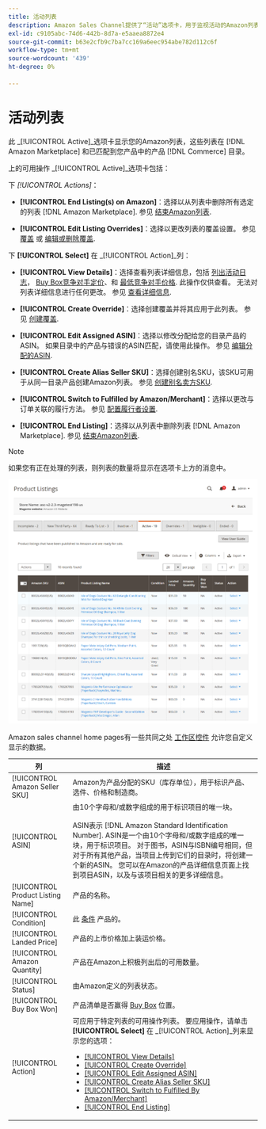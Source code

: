 ```yaml
---
title: 活动列表
description: Amazon Sales Channel提供了“活动”选项卡，用于监视活动的Amazon列表以及与Adobe Commerce目录中的产品匹配的产品。
exl-id: c9105abc-74d6-442b-8d7a-e5aaea8872e4
source-git-commit: b63e2cfb9c7ba7cc169a6eec954abe782d112c6f
workflow-type: tm+mt
source-wordcount: '439'
ht-degree: 0%

---
```


# 活动列表

此 _[!UICONTROL Active]_选项卡显示您的Amazon列表，这些列表在 [!DNL Amazon Marketplace] 和已匹配到您产品中的产品 [!DNL Commerce] 目录。

上的可用操作 _[!UICONTROL Active]_选项卡包括：

下 _[!UICONTROL Actions]_：

- **[!UICONTROL End Listing(s) on Amazon]**：选择以从列表中删除所有选定的列表 [!DNL Amazon Marketplace]. 参见 [结束Amazon列表](./end-listings-manually.md).

- **[!UICONTROL Edit Listing Overrides]**：选择以更改列表的覆盖设置。 参见 [覆盖](./overrides.md) 或 [编辑或删除覆盖](./creating-editing-overrides.md#edit-override-single-listing).

下 **[!UICONTROL Select]** 在 _[!UICONTROL Action]_列：

- **[!UICONTROL View Details]**：选择查看列表详细信息，包括 [列出活动日志](./product-listing-details.md#listing-activity-log)， [Buy Box竞争对手定价](./product-listing-details.md#buy-box-competitor-pricing)、和 [最低竞争对手价格](./product-listing-details.md#lowest-competitor-pricing). 此操作仅供查看。 无法对列表详细信息进行任何更改。 参见 [查看详细信息](./product-listing-details.md).

- **[!UICONTROL Create Override]**：选择创建覆盖并将其应用于此列表。 参见 [创建覆盖](./creating-editing-overrides.md).

- **[!UICONTROL Edit Assigned ASIN]**：选择以修改分配给您的目录产品的ASIN。 如果目录中的产品与错误的ASIN匹配，请使用此操作。 参见 [编辑分配的ASIN](./edit-assigned-asin.md).

- **[!UICONTROL Create Alias Seller SKU]**：选择创建别名SKU，该SKU可用于从同一目录产品创建Amazon列表。 参见 [创建别名卖方SKU](./create-alias-seller-sku.md).

- **[!UICONTROL Switch to Fulfilled by Amazon/Merchant]**：选择以更改与订单关联的履行方法。 参见 [配置履行者设置](./fulfilled-by.md#configure-fulfilled-by-settings).

- **[!UICONTROL End Listing]**：选择以从列表中删除列表 [!DNL Amazon Marketplace]. 参见 [结束Amazon列表](./end-listings-manually.md).

>[!NOTE]
>
>如果您有正在处理的列表，则列表的数量将显示在选项卡上方的消息中。

![活动列表](assets/amazon-active-listings.png)

Amazon sales channel home pages有一些共同之处 [工作区控件](./workspace-controls.md) 允许您自定义显示的数据。

| 列 | 描述 |
|--- |--- |
| [!UICONTROL Amazon Seller SKU] | Amazon为产品分配的SKU（库存单位），用于标识产品、选件、价格和制造商。 |
| [!UICONTROL ASIN] | 由10个字母和/或数字组成的用于标识项目的唯一块。 <br><br>ASIN表示 [!DNL Amazon Standard Identification Number]. ASIN是一个由10个字母和/或数字组成的唯一块，用于标识项目。 对于图书，ASIN与ISBN编号相同，但对于所有其他产品，当项目上传到它们的目录时，将创建一个新的ASIN。 您可以在Amazon的产品详细信息页面上找到项目ASIN，以及与该项目相关的更多详细信息。 |
| [!UICONTROL Product Listing Name] | 产品的名称。 |
| [!UICONTROL Condition] | 此 [条件](./product-listing-condition.md) 产品的。 |
| [!UICONTROL Landed Price] | 产品的上市价格加上装运价格。 |
| [!UICONTROL Amazon Quantity] | 产品在Amazon上积极列出后的可用数量。 |
| [!UICONTROL Status] | 由Amazon定义的列表状态。 |
| [!UICONTROL Buy Box Won] | 产品清单是否赢得 [Buy Box](./buy-box-competitor-pricing.md) 位置。 |
| [!UICONTROL Action] | 可应用于特定列表的可用操作列表。 要应用操作，请单击 **[!UICONTROL Select]** 在 _[!UICONTROL Action]_列来显示您的选项：<ul><li>[[!UICONTROL View Details]](./product-listing-details.md)</li><li>[[!UICONTROL Create Override]](./creating-editing-overrides.md)</li><li>[[!UICONTROL Edit Assigned ASIN]](./edit-assigned-asin.md)</li><li>[[!UICONTROL Create Alias Seller SKU]](./create-alias-seller-sku.md#region-specific)</li><li>[[!UICONTROL Switch to Fulfilled By Amazon/Merchant]](./fulfilled-by.md#configure-fulfilled-by-settings)</li><li>[[!UICONTROL End Listing]](./end-listings-manually.md)</li></ul> |
